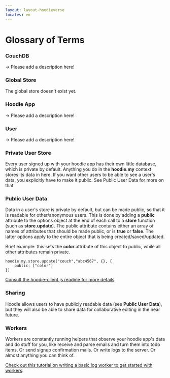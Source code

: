 ```yaml
---
layout: layout-hoodieverse
locales: en
---
```


# Glossary of Terms

### CouchDB
-> Please add a description here!

### Global Store
The global store doesn't exist yet.

### Hoodie App
-> Please add a description here!

### User
-> Please add a description here!

### Private User Store
Every user signed up with your hoodie app has their own little database, which is private by default. Anything you do in the **hoodie.my** context stores its data in here. If you want other users to be able to see a user's data, you explicitly have to make it public. See Public User Data for more on that.

### Public User Data

Data in a user's store is private by default, but can be made public, so that it is readable for other/anonymous users. This is done by adding a **public** attribute to the options object at the end of each call to a **store** function (such as **store.update**). The public attribute contains either an array of  names of attributes that should be made public, or is **true** or **false**. The latter options apply to the entire object that is being created/saved/updated.

Brief example: this sets the **color** attribute of this object to public, while all other attributes remain private.

<pre><code>hoodie.my.store.update("couch","abc4567", {}, {
	public: ["color"]
})</code></pre>

<a href="https://github.com/hoodiehq/hoodie-client.js/blob/b790bb09613e25b907af0e10a444cdcee98d910b/README.md" target="_blank">	Consult the hoodie-client.js readme for more details</a>.

### Sharing

Hoodie allows users to have publicly readable data (see **Public User Data**), but they will also be able to share data for collaborative editing in the near future.

### Workers

Workers are constantly running helpers that observe your hoodie app's data and do stuff for you, like receive and parse emails and turn them into todo items. Or send signup confirmation mails. Or write logs to the server. Or almost anything you can think of.

<a href="https://github.com/hoodiehq/documentation/blob/master/worker.md" target="_blank">Check out this tutorial on writing a basic log worker to get started with workers</a>.